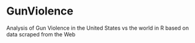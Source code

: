 # GunViolence
Analysis of Gun Violence in the United States vs the world in R based on data scraped from the Web 
